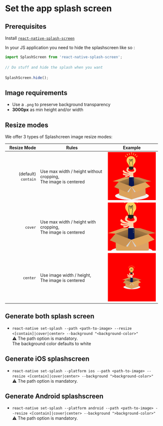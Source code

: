 # Set the app splash screen

## Prerequisites

Install [`react-native-splash-screen`](https://github.com/crazycodeboy/react-native-splash-screen)

In your JS application you need to hide the splashscreen like so :

```js
import SplashScreen from 'react-native-splash-screen';

// Do stuff and hide the splash when you want

SplashScreen.hide();
```

## Image requirements

- Use a `.png` to preserve background transparency
- **3000px** as min height and/or width

## Resize modes

We offer 3 types of Splashcreen image resize modes:

|         Resize Mode | Rules                                                             | Example                                         |
| ------------------: | ----------------------------------------------------------------- | ----------------------------------------------- |
| (default) `contain` | Use max width / height without cropping,<br>The image is centered | <img src="./assets/splash-example.contain.png"> |
|             `cover` | Use max width / height with cropping,<br>The image is centered    | <img src="./assets/splash-example.cover.png">   |
|            `center` | Use image width / height,<br>The image is centered                | <img src="./assets/splash-example.center.png">  |

## Generate both splash screen

- `react-native set-splash --path <path-to-image> --resize <[contain]|cover|center> --background "<background-color>"`  
  ⚠️ The path option is mandatory.  
  The background color defaults to white

## Generate iOS splashscreen

- `react-native set-splash --platform ios --path <path-to-image> --resize <[contain]|cover|center> --background ">background-color>"`  
  ⚠️ The path option is mandatory.

## Generate Android splashscreen

- `react-native set-splash --platform android --path <path-to-image> --resize <[contain]|cover|center> --background ">background-color>"`  
  ⚠️ The path option is mandatory.

